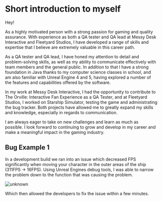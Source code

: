 # Short introduction to myself
Hey!

As a highly motivated person with a strong passion for gaming and quality assurance. With experience as both a QA tester and QA lead at Messy Desk Interactive and Fleetyard Studios, I have developed a range of skills and expertise that I believe are extremely valuable in this career path.

As a QA tester and QA lead, I have honed my attention to detail and problem-solving skills, as well as my ability to communicate effectively with team members and the general public. In addition to that I have a strong foundation in Java thanks to my computer science classes in school, and am also familiar with Unreal Engine 4 and 5, having explored a number of the features and capabilities offered by the software.

In my work at Messy Desk Interactive, I had the opportunity to contribute to The Orville: Interactive Fan Experience as a QA Tester, and at Fleetyard Studios, I worked on Starship Simulator, testing the game and administrating the bug tracker. Both projects have allowed me to greatly expand my skills and knowledge, especially in regards to communication.

I am always eager to take on new challenges and learn as much as possible. I look forward to continuing to grow and develop in my career and make a meaningful impact in the gaming industry.


## Bug Example 1

In a development build we ran into an issue which decreased FPS significantly when moving your character in the outer areas of the ship (311FPS -> 16FPS). Using Unreal Engines debug tools, I was able to narrow the problem down to the function that was causing the problem.

![unknown](https://user-images.githubusercontent.com/69924175/208081011-7bd2c933-574f-46c3-bd3d-1572e01cfb0b.png)

Which then allowed the developers to fix the issue within a few minutes. 
